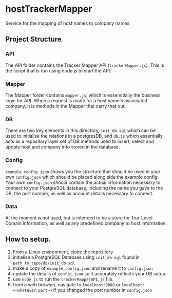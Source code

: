 # hostTrackerMapper
Service for the mapping of host names to company names

## Project Structure

### API

The API folder contains the Tracker Mapper API (`trackerMapper.js`). This is the script that is run using node js to start the API.


### Mapper

The Mapper folder contains `mapper.js`, which is essenctially the business logic for API. When a request is made for a host name's associated company, it is methods in the Mapper that carry that out.

### DB

There are two key elements in this directory, `init_db.sql` which can be used to initialise the relations in a postgresDB, and `db.js` which essentially acts as a repository layer set of DB methods used to insert, select and update host and company info stored in the database.

### Config

`example_config.json` shows you the structure that should be used in your own `config.json` which should be placed along side the example config. Your own `config.json` should contain the actual information necessary to connect to your PostgreSQL database, including the name you gave to the DB, the port number, as well as account details necessary to connect.

### Data

At the moment is not used, but is intended to be a store for Top-Level-Domain information, as well as any predefined company to host information.

## How to setup.

1. From a Linux environment, clone the repository.
2. initialise a PostgreSQL Database using `init_db.sql` found in `path_to_repo/db/init_db.sql`
3. make a copy of `example_config.json` and rename it to `config.json`
4. update the details of `config.json` so it accurately reflects your DB setup.
5. use `node js` to run the `trackerMapperAPI.js` file.
6. from a web browser, navigate to `localhost:8080` or `localhost:<<whatever port>>` if you changed the port number in `config.json`